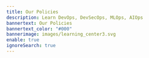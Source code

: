 ```yaml
---
title: Our Policies
description: Learn DevOps, DevSecOps, MLOps, AIOps
bannertext: Our Policies
bannertext_color: "#000"
bannerimage: images/learning_center3.svg
enable: true
ignoreSearch: true
---
```

